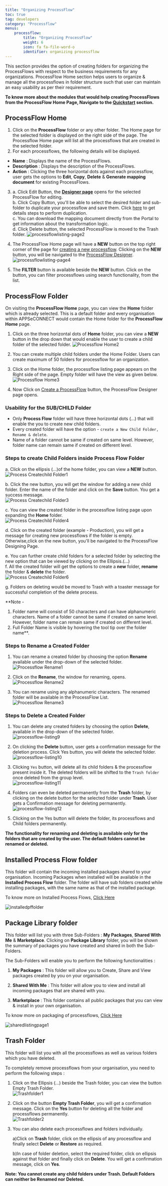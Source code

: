 ```yaml
---
title: "Organizing ProcessFlow"
toc: true
tag: developers
category: "Processflow"
menus: 
    processflow:
        title: "Organizing ProcessFlow"
        weight: 6
        icon: fa fa-file-word-o
        identifier: organizing processflow
---
```


This section provides the option of creating folders for organizing the ProcessFlows with respect to the business 
requirements for any organizations. ProcessFlow Home section helps users to organize & manage all the processflows 
in folder structure such that user can maintain an easy usability as per their requirement. 

**To know more about the modules that would help creating ProcessFlows from the ProcessFlow Home Page, Navigate to the [Quickstart](/processflow/Quickstart-guide-to-processflow/) section.**

## ProcessFlow Home

1. Click on the **ProcessFlow** folder or any other folder. The Home page for the selected folder is displayed on the right side of the page. The Processflow Home page will list all the processflows that are created in the selected folder.  
2. For each processflows, the following details will be displayed.  
* **Name** : Displays the name of the ProcessFlows.  
* **Description** : Displays the description of the ProcessFlows.   
* **Action** : Clicking the three horizontal dots against each processflow, user gets the options to **Edit**, **Copy**, **Delete** & **Generate mapping document** for existing ProcessFlows.     

3. a. Click Edit Button, the **[Designer page](/processflow/components-of-processflow/)** opens for the selected ProcessFlow for editing.     
   b. Click Copy Button, you'll be able to select the desired folder and sub-folder to duplicate your processflow and save them. Click [here](/processflow/copy-processflow/) to get details steps to perform duplication.     
   c. You can download the mapping document directly from the Portal to get information about the transformation logic.     
   d. Click Delete button, the selected ProcessFlow is moved to the Trash folder.
![processflowlisting-page2](/staticfiles/processflow/media/processflowlisting-page2.png) 

4. The ProcessFlow Home page will have a **NEW** button on the top right corner of the page for [creating a new processflow](/getting%20started/create-your-first-processflow/). Clicking on the **NEW** button, 
   you will be navigated to the [ProcessFlow Designer](/processflow/components-of-processflow/).
![processflowlisting-page4](/staticfiles/processflow/media/processflowlisting-page3.png) 

5. The **FILTER** button is available beside the **NEW** button. Click on the button, you can filter processflows using search functionality, from the list.   


## ProcessFlow Folder

On visiting the **ProcessFlow Home** page, you can view the **Home** folder which is already selected. This 
is a default folder and every organisation within APPSeCONNECT would contain the 
Home folder for the **ProcessFlow Home** page.

1. Click on the three horizontal dots of **Home** folder, you can view a **NEW** button 
in the drop down that would enable the user to create a child folder of the selected folder.
![Processflow Home2](/staticfiles/processflow/media/processflow-home2.png)

2. You can create multiple child folders under the Home Folder. Users can create maximum
of 50 folders for processflow for an organization.
3. Click on the Home folder, the processflow listing page appears on the 
Right side of  the page. Empty folder will have the view as given below.
![Processflow Home3](/staticfiles/processflow/media/processflow-home1.png)
4. Now Click on [Create a ProcessFlow](/getting%20started/create-your-first-processflow/) button, the ProcessFlow Designer page opens.

### Usability for the SUB/CHILD Folder

* Only **Process Flow** folder will have three horizontal dots (...) that will enable the you to create new child folders.
* Every created folder will have the option - `create a New Child Folder, Rename & delete`. 
* Name of a folder cannot be same if created on same level. However, folder name can remain same if created on different level.

### Steps to create Child Folders inside Process Flow Folder

a.	Click on the ellipsis (...)of the home folder, you can view a **NEW** button.  
![Process Createchild Folder1](/staticfiles/processflow/media/processflow-createchild-folder1.png) 

b.	Click the new button, you will get the window for adding a new child folder. Enter the name of the folder and click on the **Save** button. You get a success message.  
![Process Createchild Folder3](/staticfiles/processflow/media/processflow-createchild-folder3.png)

c. You can view the created folder in the processflow listing page upon expanding the **Home** folder.  
![Process Createchild Folder4](/staticfiles/processflow/media/processflow-createchild-folder4.png) 

d.	Click on the created folder (example - Production), you will get a message for creating new processflows if the folder is empty. 
Otherwise,click on the new button, you'll be navigated to the ProcessFlow Designing Page.  

e.	You can further create child folders for a selected folder by selecting the new option that can be viewed by clicking on the Ellipsis.(...)  
f.	All the created folder will get the options to create a **new** folder, **rename** the folder & **delete** the folder.      
![Process Createchild Folder6](/staticfiles/processflow/media/processflow-createchild-folder6.png)    

g.	Folders on deleting would be moved to Trash with a toaster message for successful completion of the delete process.   


**Note - 
1) Folder name will consist of 50 characters and can have alphanumeric characters. 
Name of a folder cannot be same if created on same level. However, folder name can 
remain same if created on different level.  
2) Full Folder Name is visible by hovering the tool tip over the folder name**.

### Steps to Rename a Created Folder

1. You can rename a created folder by choosing the option **Rename** available under
the drop-down of the selected folder.  
![Processflow Rename1](/staticfiles/processflow/media/processflow-rename1.png)  

2. Click on the **Rename**, the window for renaming, opens.     
![Processflow Rename2](/staticfiles/processflow/media/processflow-rename2.png)

3. You can rename using any alphanumeric characters. The renamed folder will 
be available in the ProcessFlow List.    
![Processflow Rename3](/staticfiles/processflow/media/processflow-rename3.png)  


### Steps to Delete a Created Folder

1) You can delete any created folders by choosing the option **Delete**, available in the 
drop-down of the selected folder.  
![processflow-listing9](/staticfiles/processflow/media/processflow-folder-delete1.png)      

2) On clicking the **Delete** button, user gets a confirmation message for the deletion process. Click Yes button, you will delete the selected folder.  
![processflow-listing10](/staticfiles/processflow/media/processflow-folder-delete2.png)        

3) Clicking `Yes` button, will delete all its child folders & the processflow present inside it.
The deleted folders will be shifted to the `Trash folder` once deleted from the group level.  
![processflow-listing11](/staticfiles/processflow/media/processflow-folder-delete3.png)

4) Folders can even be deleted permanently from the **Trash** folder, by clicking on the delete button 
for the selected folder under **Trash**. User gets a Confirmation message for deleting permanently.  
![processflow-listing12](/staticfiles/processflow/media/processflow-folder-delete4.png)  

5) Clicking on the Yes button will delete the folder, its processflows and Child folders permanently.    

**The functionality for renaming and deleting is available only for the folders that are created by the user.
The default folders cannot be renamed or deleted.**

## Installed Process Flow folder

This folder will contain the incoming installed packages shared to your organisation. Incoming Packages when installed will be available in the **Installed Process Flow** folder.
The folder will have sub folders created while installing packages, with the same name as that of the installed package. 

To know more on Installed Process Flows, [Click Here](/processflow/processflow-package-installation/)

![installedpffolder](\staticfiles\processflow\media\installedprocessflow.png)

## Package Library folder

This folder will list you with three Sub-Folders : **My Packages**, **Shared With Me** & **Marketplace**. Clicking on **Package Library** folder, you will be shown the summary of packages you have created and shared in both the Sub-Folders.

The Sub-Folders will enable you to perform the following functionalities :

1) **My Packages** : This folder will allow you to Create, Share and View packages created by you on your organisation.

2) **Shared With Me** : This folder will allow you to view and install all incoming packages that are shared with you.

3) **Marketplace** : This folder contains all public packages that you can view & install in your own organisation.

To know more on packaging of processflows, [Click Here](/processflow/processflow-packaging-overview/)

![sharedlistingpage1](\staticfiles\processflow\media\packagelibraryfolder.png)

## Trash Folder 

This folder will list you with all the processflows as well as various folders which you have deleted.

To completely remove processflows from your organisation, you need to perform the following steps :
    
1) Click on the Ellipsis (...) beside the Trash folder, you  can view the button Empty Trash Folder.     
![Trashfolder1](/staticfiles/processflow/media/trashfolder1.png)   

2)	Click on the button **Empty Trash Folder**, you will get a confirmation message. Click on the **Yes** button for deleting all the folder and processflows permanently.  
 ![Trashfolder2](/staticfiles/processflow/media/trashfolder2.png)

3) You can also delete each processflows and folders individually.
 
   a)Click on **Trash** folder, click on the ellipsis of any processflow and finally select **Delete** or **Restore** as required.

   b)In case of folder deletion, select the required folder, click on ellipsis against that folder and finally click on **Delete**. You will get a confirmation message, click on **Yes**.

**Note: You cannot create any child folders under Trash. Default Folders can neither be Renamed nor Deleted.** 


